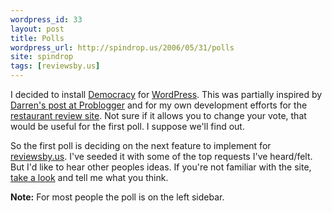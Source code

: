 ```yaml
---
wordpress_id: 33
layout: post
title: Polls
wordpress_url: http://spindrop.us/2006/05/31/polls
site: spindrop
tags: [reviewsby.us]
---
```

[democracy]: http://blog.jalenack.com/archives/democracy/
[wordpress]: http://wordpress.org/
[p]: http://www.problogger.net/archives/2006/06/01/blog-polls/
[rbu]: http://reviewsby.us/

I decided to install [Democracy] for [WordPress].  This was partially inspired by [Darren's post at Problogger][p] and for my own development efforts for the [restaurant review site][rbu].  Not sure if it allows you to change your vote, that would be useful for the first poll.  I suppose we'll find out.

So the first poll is deciding on the next feature to implement for [reviewsby.us][rbu].  I've seeded it with some of the top requests I've heard/felt.  But I'd like to hear other peoples ideas.  If you're not familiar with the site, [take a look][rbu] and tell me what you think. 

**Note:** For most people the poll is on the left sidebar.
